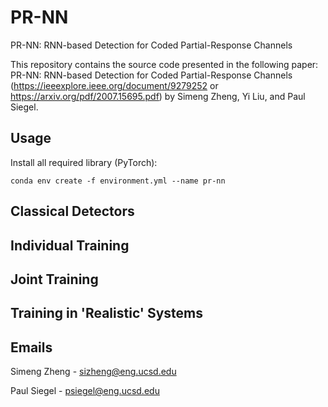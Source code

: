 # PR-NN
PR-NN: RNN-based Detection for Coded Partial-Response Channels

This repository contains the source code presented in the following paper: PR-NN: RNN-based Detection for Coded Partial-Response Channels (https://ieeexplore.ieee.org/document/9279252 or https://arxiv.org/pdf/2007.15695.pdf) by Simeng Zheng, Yi Liu, and Paul Siegel.

## Usage
Install all required library (PyTorch):

```
conda env create -f environment.yml --name pr-nn
```
## Classical Detectors

## Individual Training

## Joint Training

## Training in 'Realistic' Systems

## Emails
Simeng Zheng - sizheng@eng.ucsd.edu

Paul Siegel - psiegel@eng.ucsd.edu
